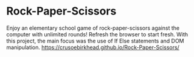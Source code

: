 # Rock-Paper-Scissors
Enjoy an elementary school game of rock-paper-scissors against the computer with unlimited rounds! Refresh the browser to start fresh.
With this project, the main focus was the use of If Else statements and DOM manipulation.
https://crusoebirkhead.github.io/Rock-Paper-Scissors/
